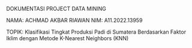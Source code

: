 DOKUMENTASI PROJECT DATA MINING

NAMA: ACHMAD AKBAR RIAWAN
NIM: A11.2022.13959

TOPIK: Klasifikasi Tingkat Produksi Padi di Sumatera Berdasarkan Faktor Iklim dengan Metode K-Nearest Neighbors (KNN)
